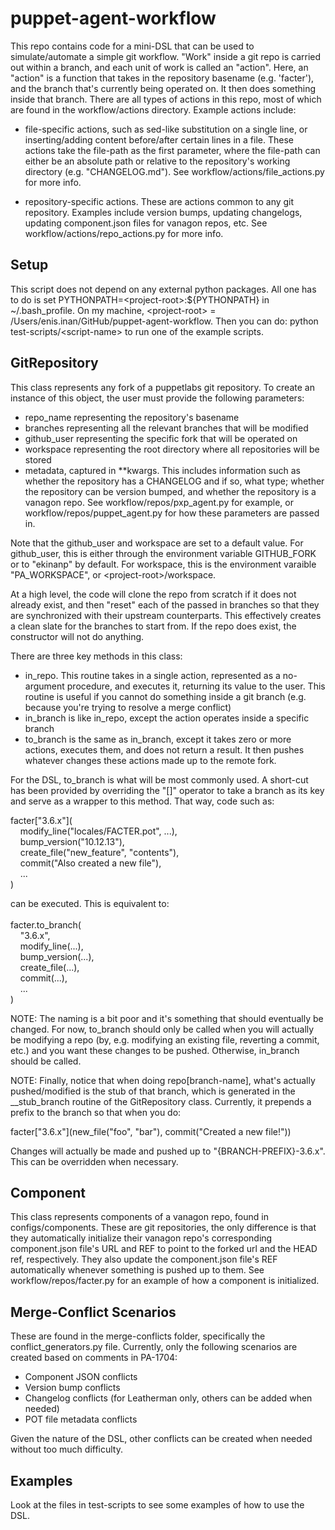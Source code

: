 # puppet-agent-workflow
This repo contains code for a mini-DSL that can be used to simulate/automate a simple git workflow.
"Work" inside a git repo is carried out within a branch, and each unit of work is called an
"action". Here, an "action" is a function that takes in the repository basename (e.g. 'facter'),
and the branch that's currently being operated on. It then does something inside that branch.
There are all types of actions in this repo, most of which are found in the workflow/actions
directory. Example actions include:

* file-specific actions, such as sed-like substitution on a single line, or inserting/adding content before/after certain lines in a file. These actions take the file-path as the first parameter, where the file-path can either be an absolute path or relative to the repository's working directory (e.g. "CHANGELOG.md"). See workflow/actions/file\_actions.py for more info.

* repository-specific actions. These are actions common to any git repository. Examples include version bumps, updating changelogs, updating component.json files for vanagon repos, etc. See workflow/actions/repo\_actions.py for more info.

## Setup
This script does not depend on any external python packages. All one has to do is set PYTHONPATH=\<project-root\>:${PYTHONPATH} in ~/.bash\_profile. On my machine,
\<project-root\> = /Users/enis.inan/GitHub/puppet-agent-workflow. Then you can do:
    python test-scripts/\<script-name\>
to run one of the example scripts.

## GitRepository
This class represents any fork of a puppetlabs git repository. To create an instance of this object, the user must provide the following parameters:
* repo\_name representing the repository's basename
* branches representing all the relevant branches that will be modified
* github\_user representing the specific fork that will be operated on
* workspace representing the root directory where all repositories will be stored
* metadata, captured in \*\*kwargs. This includes information such as whether the repository has a CHANGELOG and if so, what type; whether the repository can be version bumped, and whether the repository is a vanagon repo. See workflow/repos/pxp\_agent.py for example, or workflow/repos/puppet\_agent.py for how these parameters are passed in.

Note that the github\_user and workspace are set to a default value. For github\_user, this is either through the environment variable GITHUB\_FORK or to "ekinanp" by default. For workspace, this is the environment varaible "PA\_WORKSPACE", or \<project-root\>/workspace.

At a high level, the code will clone the repo from scratch if it does not already exist, and then "reset" each of the passed in branches so that they are synchronized with their upstream counterparts. This effectively creates a clean slate for the branches to start from. If the repo does exist, the constructor will not do anything.

There are three key methods in this class:
* in\_repo. This routine takes in a single action, represented as a no-argument procedure, and executes it, returning its value to the user. This routine is useful if you cannot do something inside a git branch (e.g. because you're trying to resolve a merge conflict)
* in\_branch is like in\_repo, except the action operates inside a specific branch
* to\_branch is the same as in\_branch, except it takes zero or more actions, executes them, and does not return a result. It then pushes whatever changes these actions made up to the remote fork.

For the DSL, to\_branch is what will be most commonly used. A short-cut has been provided by overriding the "[]" operator to take a branch as its key and serve as a wrapper to this method. That way, code such as:

facter["3.6.x"](<br>
&nbsp;&nbsp;&nbsp;&nbsp;modify_line("locales/FACTER.pot", ...),<br>
&nbsp;&nbsp;&nbsp;&nbsp;bump_version("10.12.13"),<br>
&nbsp;&nbsp;&nbsp;&nbsp;create_file("new_feature", "contents"),<br>
&nbsp;&nbsp;&nbsp;&nbsp;commit("Also created a new file"),<br>
&nbsp;&nbsp;&nbsp;&nbsp;...<br>
)<br>

can be executed. This is equivalent to:<br><br>
facter.to\_branch(<br>
&nbsp;&nbsp;&nbsp;&nbsp;"3.6.x",<br>
&nbsp;&nbsp;&nbsp;&nbsp;modify_line(...),<br>
&nbsp;&nbsp;&nbsp;&nbsp;bump_version(...),<br>
&nbsp;&nbsp;&nbsp;&nbsp;create_file(...),<br>
&nbsp;&nbsp;&nbsp;&nbsp;commit(...),<br>
&nbsp;&nbsp;&nbsp;&nbsp;...<br>
)<br>

NOTE: The naming is a bit poor and it's something that should eventually be changed. For now, to\_branch should only be called when you will actually be modifying a repo (by, e.g. modifying an existing file, reverting a commit, etc.) and you want these changes to be pushed. Otherwise, in\_branch should be called.

NOTE: Finally, notice that when doing repo[branch-name], what's actually pushed/modified is the stub of that branch, which is generated in the \_\_stub\_branch routine of the GitRepository class. Currently, it prepends a prefix to the branch so that when you do:

facter\["3.6.x"\](new\_file("foo", "bar"), commit("Created a new file!"))

Changes will actually be made and pushed up to "{BRANCH-PREFIX}-3.6.x". This can be overridden when necessary.

## Component
This class represents components of a vanagon repo, found in configs/components. These are git repositories, the only difference is that they automatically initialize their vanagon repo's corresponding component.json file's URL and REF to point to the forked url and the HEAD ref, respectively. They also update the component.json file's REF automatically whenever something is pushed up to them. See workflow/repos/facter.py for an example of how a component is initialized.

## Merge-Conflict Scenarios
These are found in the merge-conflicts folder, specifically the conflict\_generators.py file. Currently, only the following scenarios are created based on comments in PA-1704:
* Component JSON conflicts
* Version bump conflicts
* Changelog conflicts (for Leatherman only, others can be added when needed)
* POT file metadata conflicts

Given the nature of the DSL, other conflicts can be created when needed without too much difficulty.

## Examples
Look at the files in test-scripts to see some examples of how to use the DSL.
